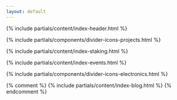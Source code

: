 ```yaml
---
layout: default
---
```



{% include partials/content/index-header.html %}

{% include partials/components/divider-icons-projects.html %}

{% include partials/content/index-staking.html %}

{% include partials/content/index-events.html %}

{% include partials/components/divider-icons-electronics.html %}

{% comment %}
{% include partials/content/index-blog.html %}
{% endcomment %}
